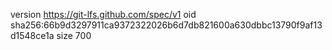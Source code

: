 version https://git-lfs.github.com/spec/v1
oid sha256:66b9d3297911ca9372322026b6d7db821600a630dbbc13790f9af13d1548ce1a
size 700
